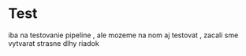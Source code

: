 # Test
iba na testovanie pipeline , ale mozeme na nom aj testovat , zacali sme vytvarat strasne dlhy riadok
